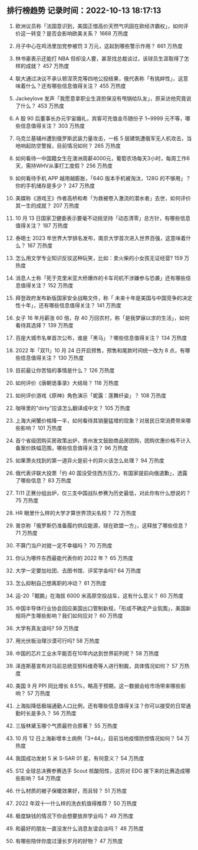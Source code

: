 
## 排行榜趋势 记录时间：2022-10-13 18:17:13
  
  1. 欧洲议员称「法国意识到，美国正借高价天然气巩固在欧经济霸权」，如何评价这一转变？是否会影响欧美关系？ 1668 万热度
    
  2. 月子中心在鸡汤里加党参被罚 3 万元，这起到哪些警示作用？ 661 万热度
    
  3. 林书豪表示还能打 NBA 但却没人要，甚至找总裁谈过，该球员生涯取得了怎样的成就？ 457 万热度
    
  4. 联大通过决议不承认顿涅茨克等四地公投结果，俄代表称「有挑衅性」，这意味着什么？还有哪些信息值得关注？ 455 万热度
    
  5. Jackeylove 发声「我愿意拿职业生涯担保没有甩锅给队友」，原采访他究竟说了什么？ 453 万热度
    
  6. A 股 90 后董事长办元宇宙婚礼，宾客可充值金币随份子 1~9999 元不等，哪些信息值得关注？ 303 万热度
    
  7. 乌克兰基辅州遭到俄罗斯武装力量攻击，一栋 5 层建筑遭俄军无人机攻击，当地响起防空警报，目前情况如何？ 265 万热度
    
  8. 如何看待一中国籍女生在澳洲周薪4000元，葡萄农场每天3小时，每周工作6天，需持WHV从事打工度假？ 256 万热度
    
  9. 如何看待手机 APP 越用越膨胀，「64G 版本手机被淘汰，128G 的不够用」？你的手机储存是多少？ 247 万热度
    
  10. 美媒称《游戏王》作者高桥和希「为救被卷入激流的潜水者」去世，如何评价其一生的成就？ 207 万热度
    
  11. 10 月 13 日国家卫健委表示要毫不动摇坚持「动态清零」总方针，有哪些信息值得关注？ 187 万热度
    
  12. 泰晤士 2023 年世界大学排名发布，南京大学首次进入世界百强，这意味着什么？ 167 万热度
    
  13. 怎么用文学专业知识反驳这种玩笑，比如：卖火柴的小女孩无证经营? 159 万热度
    
  14. 消息人士称「死于克里米亚大桥爆炸的卡车司机不涉嫌参与恐袭」还有哪些信息值得关注？ 152 万热度
    
  15. 拜登政府发布新版国家安全战略文件，称「 未来十年是美国与中国竞争的决定性十年」，还有哪些信息值得关注？ 141 万热度
    
  16. 女子 16 年月薪涨 60 倍，存 40 万回农村，称「是我梦寐以求的生活」，如何看待其选择？ 139 万热度
    
  17. 百座大城市名单首次公布，谁是「黑马」？哪些信息值得关注？ 134 万热度
    
  18. 2022 年「双11」10 月 24 日开启预售，预售和尾款时间统一改为 8 点，有哪些信息值得关注？ 130 万热度
    
  19. 目前最让你苦恼的事情是什么？ 126 万热度
    
  20. 如何评价《唐朝诡事录》大结局？ 118 万热度
    
  21. 如何评价游戏《原神》角色演示「妮露：莲舞纤姿」？ 108 万热度
    
  22. 咖啡里的“dirty”应该怎么翻译成中文？ 105 万热度
    
  23. 上海大闸蟹价格降一半，如何看待其销量猛增的现象？对居民日常消费带来哪些影响？ 101 万热度
    
  24. 首个省级团购买房政策出炉，贵州发文鼓励商品房团购，团购优惠价格不计入备案价跌幅范围，哪些信息值得关注？ 96 万热度
    
  25. 如果萧炎找到的第一道异火是前十的异火该怎么处理？ 94 万热度
    
  26. 俄代表评联大投票「约 40 国没受住西方压力，有国家提前向俄道歉」，透露了哪些信息？ 83 万热度
    
  27. Ti11 正赛分组出炉，仅三支中国战队参赛为历史最低，对此你有什么想说的？ 75 万热度
    
  28. HR 眼里什么样的大学才算世界顶尖名校？ 72 万热度
    
  29. 普京称「俄罗斯仍准备履约供应能源，球在欧盟一方」，这释放了哪些信息？ 71 万热度
    
  30. 不算门当户对就一定不幸福吗？ 70 万热度
    
  31. 你认为哪件东西最能代表你的 2022 年？ 65 万热度
    
  32. 大学一定要加社团、去图书馆、评奖学金吗? 64 万热度
    
  33. 怎么抑制自己想离职的冲动？ 61 万热度
    
  34. 运-20「鲲鹏」在海拔 6000 米高原空投战车，这有什么意义？ 60 万热度
    
  35. 中国半导体行业协会回应美国出口管制新规，「形成不确定产业氛围」，美国新规将产生哪些影响？我们如何应对？ 60 万热度
    
  36. 大学有真友谊吗? 59 万热度
    
  37. 用光伏板治理沙漠可行吗? 58 万热度
    
  38. 中国的芯片工业水平能否在10年内达到世界前列呢？ 58 万热度
    
  39. 泽连斯基宣布对乌前总统亚努科维奇等人进行制裁，具体情况如何？ 57 万热度
    
  40. 美国 9 月 PPI 同比增长 8.5%，略高于预期，这一数据会给市场带来哪些影响？ 57 万热度
    
  41. 上海拟降低极端通勤人口比例，还有哪些信息值得关注？你可以接受的日常通勤时长是多久？ 56 万热度
    
  42. 三版林黛玉哪个气质最符合原著？ 55 万热度
    
  43. 10 月 12 日上海新增本土病例「3+44」，目前当地疫情防控情况如何？ 54 万热度
    
  44. 我国成功发射 5 米 S-SAR 01 星，有何意义？ 54 万热度
    
  45. S12 全球总决赛参赛选手 Scout 核酸阳性，这将对 EDG 接下来的比赛造成哪些影响？ 54 万热度
    
  46. 什么材质的被子保暖效果好，而且轻？ 51 万热度
    
  47. 2022 年双十一什么样的洗衣机值得推荐？ 50 万热度
    
  48. 极度缺钱的情况下你会想要放弃学业吗？ 49 万热度
    
  49. 和最好的朋友一直没发什么消息友谊会淡吗？ 48 万热度
    
  50. 有哪些陪伴你度过漫长岁月的好物？ 47 万热度
    
